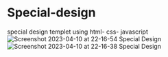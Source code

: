 # Special-design
special design templet using html- css- javascript
![Screenshot 2023-04-10 at 22-16-54 Special Design](https://user-images.githubusercontent.com/83876328/230990351-8143e19a-c5af-4d73-adcc-24bf58efc35c.png)
![Screenshot 2023-04-10 at 22-16-38 Special Design](https://user-images.githubusercontent.com/83876328/230990363-8fe8b321-d470-4f64-8f92-7d2c6d8c10d6.png)
